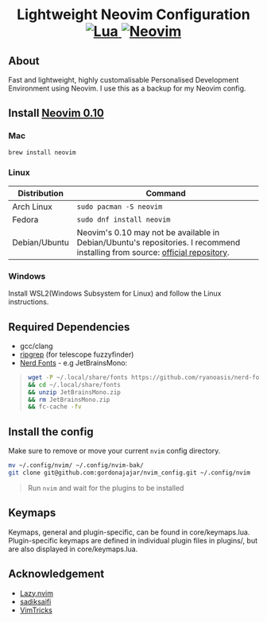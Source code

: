 <h1 align="center">Lightweight Neovim Configuration<br> 

<a href="https://www.lua.org/">
<img
    alt="Lua"
    src="https://img.shields.io/badge/lua-%232C2D72.svg?style=for-the-badge&logo=lua&logoColor=white">
</a>
<a href="https://github.com/neovim/neovim">
<img
    alt="Neovim"
    src="https://img.shields.io/badge/NeoVim-%2357A143.svg?&style=for-the-badge&logo=neovim&logoColor=white">
</a>
</h1>

## About

Fast and lightweight, highly customalisable Personalised Development Environment using Neovim. 
I use this as a backup for my Neovim config.

## Install [Neovim 0.10](https://github.com/neovim/neovim/releases/tag/v0.10.0)

### Mac
```sh
brew install neovim
```

### Linux

| Distribution | Command |
| ------------ | ------- |
| Arch Linux | `sudo pacman -S neovim` |
| Fedora | `sudo dnf install neovim` |
| Debian/Ubuntu | Neovim's 0.10 may not be available in Debian/Ubuntu's repositories. I recommend installing from source: [official repository](https://github.com/neovim/neovim/blob/master/INSTALL.md). |

### Windows
Install WSL2(Windows Subsystem for Linux) and follow the Linux instructions.

## Required Dependencies
- gcc/clang
- [ripgrep](https://github.com/BurntSushi/riprep) (for telescope fuzzyfinder)
- [Nerd Fonts](https://www.nerdfonts.com/) - e.g JetBrainsMono: 
> ```sh
> wget -P ~/.local/share/fonts https://github.com/ryanoasis/nerd-fonts/releases/download/v3.0.2/JetBrainsMono.zip 
> && cd ~/.local/share/fonts 
> && unzip JetBrainsMono.zip
> && rm JetBrainsMono.zip 
> && fc-cache -fv
> ```

## Install the config

Make sure to remove or move your current `nvim` config directory.

```sh
mv ~/.config/nvim/ ~/.config/nvim-bak/
git clone git@github.com:gordonajajar/nvim_config.git ~/.config/nvim
```
> Run `nvim` and wait for the plugins to be installed

## Keymaps
Keymaps, general and plugin-specific, can be found in core/keymaps.lua. Plugin-specific keymaps are defined in individual plugin files in plugins/, but are also displayed in core/keymaps.lua.

## Acknowledgement
- [Lazy.nvim](https://github.com/folke/lazy.nvim)
- [sadiksaifi](https://github.com/sadiksaifi)
- [VimTricks](https://vimtricks.com/p/word-wrapping/)


